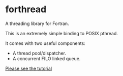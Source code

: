 # forthread
A threading library for Fortran.

This is an extremely simple binding to POSIX pthread.

It comes with two useful components:

- A thread pool/dispatcher.
- A concurrent FILO linked queue.

[Please see the tutorial](https://github.com/jordan4ibanez/forthread/blob/master/test/example.f90)